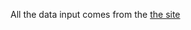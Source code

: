 All the data input comes from the [the site](http://people.brunel.ac.uk/~mastjjb/jeb/orlib/scpinfo.html)